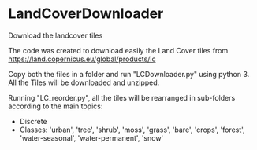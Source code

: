 # LandCoverDownloader
Download the landcover tiles

The code was created to download easily the Land Cover tiles from https://land.copernicus.eu/global/products/lc


Copy both the files in a folder and run "LCDownloader.py" using python 3.
All the Tiles will be downloaded and unzipped.

Running "LC_reorder.py", all the tiles will be rearranged in sub-folders according to the main topics:

* Discrete
* Classes: 'urban', 'tree', 'shrub', 'moss', 'grass', 'bare', 'crops', 'forest', 'water-seasonal', 'water-permanent', 'snow'
